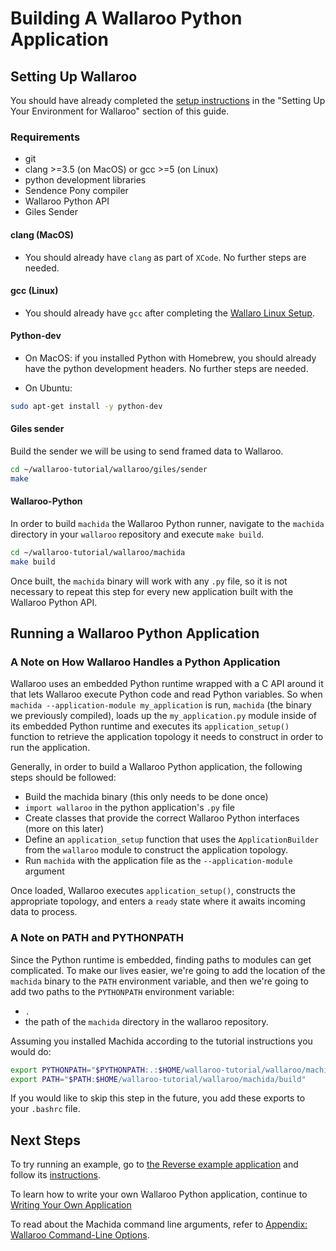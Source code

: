 # Building A Wallaroo Python Application

## Setting Up Wallaroo

You should have already completed the [setup instructions](/book/getting-started/setup.md) in the "Setting Up Your Environment for Wallaroo" section of this guide.

### Requirements

* git
* clang >=3.5 (on MacOS) or gcc >=5 (on Linux)
* python development libraries
* Sendence Pony compiler
* Wallaroo Python API
* Giles Sender

#### clang (MacOS)

* You should already have `clang` as part of `XCode`. No further steps are needed.

#### gcc (Linux)

* You should already have `gcc` after completing the [Wallaro Linux Setup](/book/getting-started/linux-setup.md).

#### Python-dev

* On MacOS: if you installed Python with Homebrew, you should already have the python development headers. No further steps are needed.

* On Ubuntu:

```bash
sudo apt-get install -y python-dev
```

#### Giles sender

Build the sender we will be using to send framed data to Wallaroo.

```bash
cd ~/wallaroo-tutorial/wallaroo/giles/sender
make
```

#### Wallaroo-Python

In order to build `machida` the Wallaroo Python runner, navigate to the `machida` directory in your `wallaroo` repository and execute `make build`.

```bash
cd ~/wallaroo-tutorial/wallaroo/machida
make build
```

Once built, the `machida` binary will work with any `.py` file, so it is not necessary to repeat this step for every new application built with the Wallaroo Python API.

## Running a Wallaroo Python Application

### A Note on How Wallaroo Handles a Python Application

Wallaroo uses an embedded Python runtime wrapped with a C API around it that lets Wallaroo execute Python code and read Python variables. So when `machida --application-module my_application` is run, `machida` (the binary we previously compiled), loads up the `my_application.py` module inside of its embedded Python runtime and executes its `application_setup()` function to retrieve the application topology it needs to construct in order to run the application.

Generally, in order to build a Wallaroo Python application, the following steps should be followed:

* Build the machida binary (this only needs to be done once)
* `import wallaroo` in the python application's `.py` file
* Create classes that provide the correct Wallaroo Python interfaces (more on this later)
* Define an `application_setup` function that uses the `ApplicationBuilder` from the `wallaroo` module to construct the application topology.
* Run `machida` with the application file as the `--application-module` argument

Once loaded, Wallaroo executes `application_setup()`, constructs the appropriate topology, and enters a `ready` state where it awaits incoming data to process.

### A Note on PATH and PYTHONPATH

Since the Python runtime is embedded, finding paths to modules can get complicated. To make our lives easier, we're going to add the location of the `machida` binary to the `PATH` environment variable, and then we're going to add two paths to the `PYTHONPATH` environment variable:

- `.`
- the path of the `machida` directory in the wallaroo repository.

Assuming you installed Machida according to the tutorial instructions you would do:

```bash
export PYTHONPATH="$PYTHONPATH:.:$HOME/wallaroo-tutorial/wallaroo/machida"
export PATH="$PATH:$HOME/wallaroo-tutorial/wallaroo/machida/build"
```

If you would like to skip this step in the future, you add these exports to your `.bashrc` file.

## Next Steps

To try running an example, go to [the Reverse example application](https://github.com/Sendence/wallaroo/tree/release/examples/python/reverse/) and follow its [instructions](https://github.com/Sendence/wallaroo/tree/release/examples/python/reverse/README.md).

To learn how to write your own Wallaroo Python application, continue to [Writing Your Own Application](writing-your-own-application.md)

To read about the Machida command line arguments, refer to [Appendix: Wallaroo Command-Line Options](/book/appendix/wallaroo-command-line-options.md).
